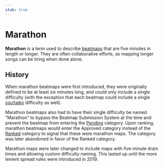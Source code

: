 ```yaml
---
stub: true
---
```


# Marathon

**Marathon** is a term used to describe [beatmaps](/wiki/Beatmap) that are five minutes in length or longer. They are often collaborative efforts, as mapping longer songs can be tiring when done alone.

## History

When marathon beatmaps were first introduced, they were originally defined to be at least *six* minutes long, and could only include a single difficulty (with the exception that each beatmap could include a single [osu!taiko](/wiki/Game_mode/osu!taiko) difficulty as well).

Marathon beatmaps also had to have their single difficulty be named "Marathon" to bypass the Beatmap Submission System at the time and prevent the beatmap from entering the [Pending](/wiki/Beatmap/Category#pending) category. Upon ranking, marathon beatmaps would enter the Approved category instead of the [Ranked](/wiki/Beatmap/Category#ranked) category to signal that these were marathon maps. The category was later abandoned in favor of the Ranked category.

Marathon maps were later changed to include maps with five minute drain times and allowing custom difficulty naming. This lasted up until the more lenient spread rules were introduced in 2019.

<!-- TODO: Add links and stuff -->
